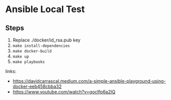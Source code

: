 # Ansible Local Test

## Steps

1. Replace ./docker/id_rsa.pub key
1. `make install-dependencies`
1. `make docker-build`
1. `make up`
1. `make playbooks`

links:

- https://davidcarrascal.medium.com/a-simple-ansible-playground-using-docker-eeb458cbba32
- https://www.youtube.com/watch?v=goclfp6a2IQ
